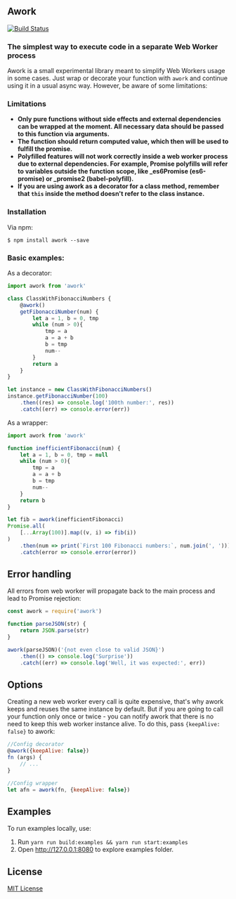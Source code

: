 ## Awork

[![Build Status](https://travis-ci.org/idmitme/awork.svg?branch=master)](https://travis-ci.org/idmitme/awork)

### The simplest way to execute code in a separate Web Worker process

Awork is a small experimental library meant to simplify Web Workers usage in some cases.
Just wrap or decorate your function with `awork` and continue using it in a usual async way.
However, be aware of some limitations:


### Limitations
 - **Only pure functions without side effects and external dependencies can be wrapped at the moment. All necessary data should be passed to this function via arguments.**
 - **The function should return computed value, which then will be used to fulfill the promise.**
 - **Polyfilled features will not work correctly inside a web worker process due to external dependencies. For example, Promise polyfills will refer to variables outside the function scope, like _es6Promise (es6-promise) or _promise2 (babel-polyfill).**
 - **If you are using awork as a decorator for a class method, remember that `this` inside the method doesn't refer to the class instance.**

### Installation

Via npm:

```
$ npm install awork --save
```

### Basic examples:

As a decorator:

```javascript
import awork from 'awork'

class ClassWithFibonacciNumbers {
    @awork()
    getFibonacciNumber(num) {
        let a = 1, b = 0, tmp
        while (num > 0){
            tmp = a
            a = a + b
            b = tmp
            num--
        }
        return a
    }
}

let instance = new ClassWithFibonacciNumbers()
instance.getFibonacciNumber(100)
    .then((res) => console.log('100th number:', res))
    .catch((err) => console.error(err))

```

As a wrapper:

```javascript
import awork from 'awork'

function inefficientFibonacci(num) {
    let a = 1, b = 0, tmp = null
    while (num > 0){
        tmp = a
        a = a + b
        b = tmp
        num--
    }
    return b
}

let fib = awork(inefficientFibonacci)
Promise.all(
    [...Array(100)].map((v, i) => fib(i))
)
    .then(num => print(`First 100 Fibonacci numbers:`, num.join(', ')))
    .catch(error => console.error(error))

```

## Error handling
All errors from web worker will propagate back to the main process and lead to Promise rejection:

```javascript
const awork = require('awork')

function parseJSON(str) {
    return JSON.parse(str)
}

awork(parseJSON)('{not even close to valid JSON}')
    .then(() => console.log('Surprise'))
    .catch((err) => console.log('Well, it was expected:', err))
```

## Options

Creating a new web worker every call is quite expensive, that's why awork keeps and reuses the same instance by default. But if you are going to call your function only once or twice - you can notify awork that there is no need to keep this web worker instance alive. To do this, pass `{keepAlive: false}` to awork:

```javascript
//Config decorator
@awork({keepAlive: false})
fn (args) {
    // ...
}

//Config wrapper
let afn = awork(fn, {keepAlive: false})
```

## Examples
To run examples locally, use:
 1. Run `yarn run build:examples && yarn run start:examples`
 2. Open http://127.0.0.1:8080 to explore examples folder.
 
## License

[MIT License](https://oss.ninja/mit/developit)
